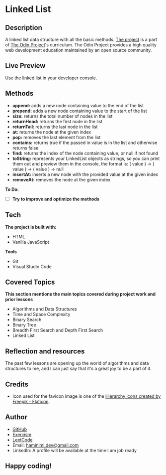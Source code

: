 # Linked List
## Description
A linked list data structure with all the basic methods. [The project](https://www.theodinproject.com/lessons/javascript-linked-lists) is a part of [The Odin Project](https://www.theodinproject.com/dashboard)'s curriculum. The Odin Project provides a high quality web development education maintained by an open source community.
## Live Preview
Use the [linked list](https://haminimi.github.io/linked-list/) in your developer console.
## Methods
- **append:** adds a new node containing value to the end of the list
- **prepend:** adds a new node containing value to the start of the list
- **size:** returns the total number of nodes in the list
- **returnHead:** returns the first node in the list
- **returnTail:** returns the last node in the list
- **at:** returns the node at the given index
- **pop:** removes the last element from the list
- **contains:** returns true if the passed in value is in the list and otherwise returns false
- **find:** returns the index of the node containing value, or null if not found
- **toString:** represents your LinkedList objects as strings, so you can print them out and preview them in the console, the format is: ( value ) -> ( value ) -> ( value ) -> null
- **insertAt:** inserts a new node with the provided value at the given index
- **removeAt:** removes the node at the given index

**To Do:**
- [ ] **Try to improve and optimize the methods**
## Tech
**The project is built with:**
- HTML
- Vanilla JavaScript

**Tools**
- Git
- Visual Studio Code
## Covered Topics
**This section mentions the main topics covered during project work and prior lessons**
- Algorithms and Data Structures
- Time and Space Complexity
- Binary Search
- Binary Tree
- Breadth First Search and Depth First Search
- Linked List
## Reflection and resources
The past few lessons are opening up the world of algorithms and data structures to me, and  I can just say that it's a great joy to be a part of it.
## Credits
- Icon used for the favicon image is one of the [Hierarchy icons created by Freepik - Flaticon](https://www.flaticon.com/free-icons/hierarchy).
## Author
- [GitHub](https://github.com/Haminimi)
- [Exercism](https://exercism.org/profiles/Haminimi)
- [LeetCode](https://leetcode.com/Haminimi/)
- Email: haminimi.dev@gmail.com
- LinkedIn: A profile will be available at the time I am job ready
## Happy coding!